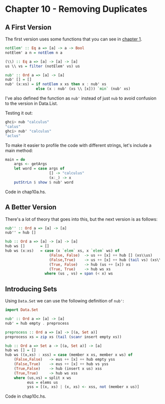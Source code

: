Chapter 10 - Removing Duplicates
================================

A First Version
---------------

The first version uses some functions that you can 
see in [chapter 1](https://github.com/derekmcloughlin/pearls/tree/master/chap01).

```haskell
notElem' :: Eq a => [a] -> a -> Bool
notElem' a n = notElem n a

(\\) :: Eq a => [a] -> [a] -> [a]
us \\ vs = filter (notElem' vs) us

nub' :: Ord a => [a] -> [a]
nub' [] = []
nub' (x:xs) = if notElem x xs then x : nub' xs 
              else (x : nub' (xs \\ [x])) `min` (nub' xs)
```

I've also defined the function as `nub'` instead of just `nub` to avoid
confusion to the version in Data.List.

Testing it out:

```haskell
ghci> nub "calculus"
"calus"
ghci> nub' "calculus"
"aclus"
```

To make it easier to profile the code with different strings, let's include a main method:

```haskell
main = do
    args <- getArgs
    let word = case args of
                    [] -> "calculus"
                    (x:_) -> x
    putStrLn $ show $ nub' word
```

Code in chap10a.hs.

A Better Version
----------------

There's a lot of theory that goes into this, but the next version is as follows:

```haskell
nub'' :: Ord a => [a] -> [a]
nub'' = hub []

hub :: Ord a => [a] -> [a] -> [a]
hub ws []       = []
hub ws (x:xs)   = case (x `elem` xs, x `elem` ws) of
                    (False, False)  -> us ++ [x] ++ hub [] (xs\\us) 
                    (False,True)    -> us ++ [x] ++ hub (tail vs) (xs\\us) 
                    (True, False)   -> hub (us ++ [x]) xs
                    (True, True)    -> hub ws xs
                  where (us , vs) = span (< x) ws
```

Introducing Sets
----------------

Using `Data.Set` we can use the following definition of `nub'`:

```haskell
import Data.Set

nub' :: Ord a => [a] -> [a]
nub' = hub empty . preprocess

preprocess :: Ord a => [a] -> [(a, Set a)]
preprocess xs = zip xs (tail (scanr insert empty xs))

hub :: Ord a => Set a -> [(a, Set a)] -> [a]
hub ws [] = []
hub ws ((x,xs) : xss) = case (member x xs, member x ws) of
    (False,False)   -> eus ++ [x] ++ hub empty yss
    (False,True)    -> eus ++ [x] ++ hub vs yss
    (True,False)    -> hub (insert x us) xss
    (True,True)     -> hub ws xss
    where (us,vs) = split x ws
          eus = elems us
          yss = [(x, xs) | (x, xs) <- xss, not (member x us)]
```

Code in chap10c.hs.
